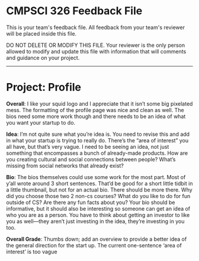 # CMPSCI 326 Feedback File

This is your team's feedback file. All feedback from your team's
reviewer will be placed inside this file.

DO NOT DELETE OR MODIFY THIS FILE. Your reviewer is the only person
allowed to modify and update this file with information that will
comments and guidance on your project.
***
# Project: Profile

**Overall**: I like your squid logo and I appreciate that it isn’t some big pixelated mess. The formatting of the profile page was nice and clean as well. The bios need some more work though and there needs to be an idea of what you want your startup to do.


**Idea**: I’m not quite sure what you’re idea is. You need to revise this and add in what your startup is trying to really do. There’s the “area of interest” you all have, but that’s very vague. I need to be seeing an idea, not just something that encompasses a bunch of already-made products. How are you creating cultural and social connections between people? What’s missing from social networks that already exist?


**Bio**: The bios themselves could use some work for the most part. Most of y’all wrote around 3 short sentences. That’d be good for a short little tidbit in a little thumbnail, but not for an actual bio. There should be more there. Why did you choose those two 2 non-cs courses? What do you like to do for fun outside of CS? Are there any fun facts about you? Your bio should be informative, but it should also be interesting so someone can get an idea of who you are as a person. You have to think about getting an investor to like you as well—they aren’t just investing in the idea, they’re investing in you too.


**Overall Grade**: Thumbs down; add an overview to provide a better idea of the general direction for the start up. The current one-sentence ‘area of interest’ is too vague


